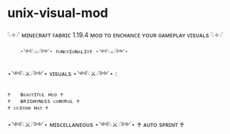 # unix-visual-mod
𓆩✧𓆪 ᴍɪɴᴇᴄʀᴀꜰᴛ ꜰᴀʙʀɪᴄ 1.19.4 ᴍᴏᴅ ᴛᴏ ᴇɴᴄʜᴀɴᴄᴇ ʏᴏᴜʀ ɢᴀᴍᴇᴘʟᴀʏ ᴠɪsᴜᴀʟs 𓆩✧𓆪

		⋆༺𓆩⚔𓆪༻⋆ ꜰᴜɴᴄᴛɪᴏɴᴀʟɪᴛʏ ⋆༺𓆩⚔𓆪༻⋆
	
⋆༺𓆩⚔𓆪༻⋆ ᴠɪsᴜᴀʟs ⋆༺𓆩⚔𓆪༻⋆ : 

	♰	ʙᴇᴀᴜᴛɪꜰᴜʟ ʜᴜᴅ ♰
	♰	ʙʀɪɢʜᴛɴᴇss ᴄᴏɴᴛʀᴏʟ ♰
	♰ ᴄᴜsᴛᴏᴍ ʜᴀᴛ ♰
							
⋆༺𓆩⚔𓆪༻⋆ ᴍɪsᴄᴇʟʟᴀɴᴇᴏᴜs ⋆༺𓆩⚔𓆪༻⋆
	♰ ᴀᴜᴛᴏ sᴘʀɪɴᴛ ♰
